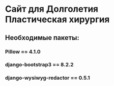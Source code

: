 # Сайт для Долголетия Пластическая хирургия

## Необходимые пакеты:
### Pillow == 4.1.0
### django-bootstrap3 == 8.2.2
### django-wysiwyg-redactor == 0.5.1

